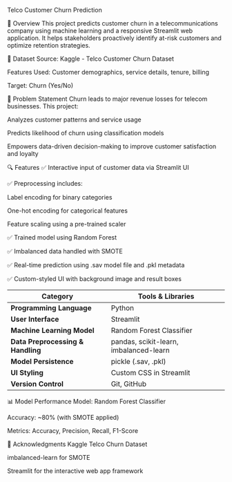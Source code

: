 Telco Customer Churn Prediction


📌 Overview
This project predicts customer churn in a telecommunications company using machine learning and a responsive Streamlit web application. It helps stakeholders proactively identify at-risk customers and optimize retention strategies.

📁 Dataset
Source: Kaggle - Telco Customer Churn Dataset

Features Used: Customer demographics, service details, tenure, billing

Target: Churn (Yes/No)

🧠 Problem Statement
Churn leads to major revenue losses for telecom businesses. This project:

Analyzes customer patterns and service usage

Predicts likelihood of churn using classification models

Empowers data-driven decision-making to improve customer satisfaction and loyalty

🔍 Features
✅ Interactive input of customer data via Streamlit UI

✅ Preprocessing includes:

Label encoding for binary categories

One-hot encoding for categorical features

Feature scaling using a pre-trained scaler

✅ Trained model using Random Forest

✅ Imbalanced data handled with SMOTE

✅ Real-time prediction using .sav model file and .pkl metadata

✅ Custom-styled UI with background image and result boxes

| **Category**                      | **Tools & Libraries**                  |
| --------------------------------- | -------------------------------------- |
| **Programming Language**          | Python                                 |
| **User Interface**                | Streamlit                              |
| **Machine Learning Model**        | Random Forest Classifier               |
| **Data Preprocessing & Handling** | pandas, scikit-learn, imbalanced-learn |
| **Model Persistence**             | pickle (.sav, .pkl)                    |
| **UI Styling**                    | Custom CSS in Streamlit                |
| **Version Control**               | Git, GitHub                            |

📊 Model Performance
Model: Random Forest Classifier

Accuracy: ~80% (with SMOTE applied)

Metrics: Accuracy, Precision, Recall, F1-Score

🤝 Acknowledgments
Kaggle Telco Churn Dataset

imbalanced-learn for SMOTE

Streamlit for the interactive web app framework

